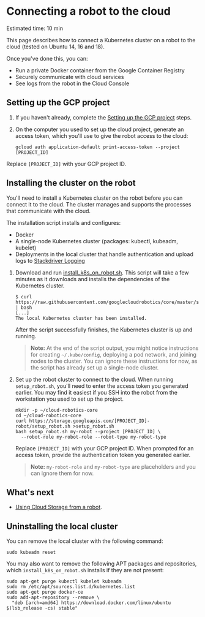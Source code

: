 # Connecting a robot to the cloud

Estimated time: 10 min

This page describes how to connect a Kubernetes cluster on a robot to the cloud (tested on Ubuntu 14, 16 and 18).

Once you've done this, you can:

* Run a private Docker container from the Google Container Registry
* Securely communicate with cloud services
* See logs from the robot in the Cloud Console

## Setting up the GCP project

1. If you haven't already, complete the [Setting up the GCP project](../quickstart.md) steps.

1. On the computer you used to set up the cloud project, generate an access token, which you'll use to give the robot access to the cloud:

    ```
    gcloud auth application-default print-access-token --project [PROJECT_ID]
    ```

Replace `[PROJECT_ID]` with your GCP project ID.

## Installing the cluster on the robot

You'll need to install a Kubernetes cluster on the robot before you can connect it to the cloud. The cluster manages and supports the processes that communicate with the cloud.

The installation script installs and configures:

* Docker
* A single-node Kubernetes cluster (packages: kubectl, kubeadm, kubelet)
* Deployments in the local cluster that handle authentication and upload logs to [Stackdriver Logging](https://cloud.google.com/logging/)

<!-- this comment is required to separate the lists -->

1. Download and run [install\_k8s\_on\_robot.sh](https://raw.githubusercontent.com/googlecloudrobotics/core/master/src/bootstrap/robot/install_k8s_on_robot.sh). This script will take a few minutes as it downloads and installs the dependencies of the Kubernetes cluster.

    ```
    $ curl https://raw.githubusercontent.com/googlecloudrobotics/core/master/src/bootstrap/robot/install_k8s_on_robot.sh | bash
    [...]
    The local Kubernetes cluster has been installed.
    ```

    After the script successfully finishes, the Kubernetes cluster is up and running.

    > **Note:**  At the end of the script output, you might notice instructions for creating `~/.kube/config`, deploying a pod network, and joining nodes to the cluster. You can ignore these instructions for now, as the script has already set up a single-node cluster.

1. Set up the robot cluster to connect to the cloud. When running `setup_robot.sh`, you'll need to enter the access token you generated earlier. You may find it easiest if you SSH into the robot from the workstation you used to set up the project.

    ```
    mkdir -p ~/cloud-robotics-core
    cd ~/cloud-robotics-core
    curl https://storage.googleapis.com/[PROJECT_ID]-robot/setup_robot.sh >setup_robot.sh
    bash setup_robot.sh my-robot --project [PROJECT_ID] \
      --robot-role my-robot-role --robot-type my-robot-type
    ```

    Replace `[PROJECT_ID]` with your GCP project ID. When prompted for an access token, provide the authentication token you generated earlier.

    > **Note:** `my-robot-role` and `my-robot-type` are placeholders and you can ignore them for now.

## What's next

* [Using Cloud Storage from a robot](using-cloud-storage.md).

## Uninstalling the local cluster

You can remove the local cluster with the following command:

```
sudo kubeadm reset
```

You may also want to remove the following APT packages and repositories, which `install_k8s_on_robot.sh` installs if they are not present:

```
sudo apt-get purge kubectl kubelet kubeadm
sudo rm /etc/apt/sources.list.d/kubernetes.list
sudo apt-get purge docker-ce
sudo add-apt-repository --remove \
  "deb [arch=amd64] https://download.docker.com/linux/ubuntu $(lsb_release -cs) stable"
```
